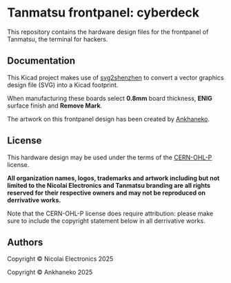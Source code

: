 # Tanmatsu frontpanel: cyberdeck

This repository contains the hardware design files for the frontpanel of Tanmatsu, the terminal for hackers.

## Documentation

This Kicad project makes use of [svg2shenzhen](https://github.com/badgeek/svg2shenzhen) to convert a vector graphics design file (SVG) into a Kicad footprint.

When manufacturing these boards select **0.8mm** board thickness, **ENIG** surface finish and **Remove Mark**.

The artwork on this frontpanel design has been created by [Ankhaneko](https://ankhaneko.art).

## License

This hardware design may be used under the terms of the [CERN-OHL-P](LICENSE) license.

**All organization names, logos, trademarks and artwork including but not limited to the Nicolai Electronics and Tanmatsu branding are all rights reserved for their respective owners and may not be reproduced on derrivative works.**

Note that the CERN-OHL-P license does require attribution: please make sure to include the copyright statement below in all derrivative works.

## Authors

Copyright © Nicolai Electronics 2025

Copyright © Ankhaneko 2025

